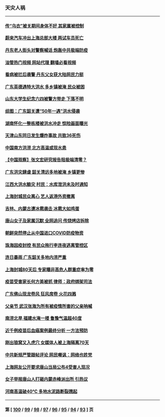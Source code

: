 ### 天灾人祸
---
#### [传“乌衣”被关期间身体不好 其家属被控制](../../pages/ncid280/n13765751.md?06232045) 
#### [蔚来汽车冲出上海总部大楼 两试车员死亡](../../pages/ncid280/n13765765.md?06232045) 
#### [丹东老人街头对警察喊话 炮轰中共极端防疫](../../pages/ncid280/n13765766.md?06232045) 
#### [油管热门视频 网站代理 翻墙必看视频](http://209.222.30.114:81/youtube.html?06232045)
#### [看病被拦后袭警 丹东父女获大陆网民力挺](../../pages/ncid280/n13765748.md?06232045) 
#### [广东英德遇特大洪水 多乡镇被淹 民众被困](../../pages/ncid280/n13765015.md?06232045) 
#### [山东大学生纪念六四被警方带走 下落不明](../../pages/ncid280/n13764990.md?06232045) 
#### [组图：广东韶关遭“50年一遇”洪水侵袭](../../pages/ncid280/n13764988.md?06232045) 
#### [湖南怀化一整栋楼被洪水冲走 惊险画面曝光](../../pages/ncid280/n13764820.md?06232045) 
#### [天津山东同日发生爆炸事故 共致36死伤](../../pages/ncid280/n13764720.md?06232045) 
#### [中国南方洪涝 北方高温或现水患](../../pages/ncid280/n13764505.md?06232045) 
#### [【中国观察】张文宏研究报告阻极端清零？](../../pages/ncid280/n13764183.md?06232045) 
#### [广东洪灾肆虐 韶关清远多地被淹 乡镇更惨](../../pages/ncid280/n13764113.md?06232045) 
#### [江西大洪水酿灾 村民：水库泄洪未及时通知](../../pages/ncid280/n13764139.md?06232045) 
#### [上海封城民众离心 艺人返港外资撤离](../../pages/ncid280/n13764010.md?06232045) 
#### [吉林、内蒙古遭冰雹袭击 冰雹大如鸡蛋](../../pages/ncid280/n13763902.md?06232045) 
#### [唐山女子及家属沉默 全网追问 传烧烤店拆除](../../pages/ncid280/n13763578.md?06232045) 
#### [朝鲜突然停止从中国进口COVID防疫物资](../../pages/ncid280/n13763465.md?06232045) 
#### [珠海因疫封控 有民众拖行李连夜逃离管控区](../../pages/ncid280/n13763323.md?06232045) 
#### [连日暴雨 广东韶关多地内涝严重](../../pages/ncid280/n13763266.md?06232045) 
#### [上海封城80天后 专家曝非高危人群重症率为零](../../pages/ncid280/n13763017.md?06232045) 
#### [疫苗受害家长何方美被抓 律师：政府绑架司法](../../pages/ncid280/n13762792.md?06232045) 
#### [广东佛山现龙卷风 狂风席卷 火花四溅](../../pages/ncid280/n13762791.md?06232045) 
#### [父亲节 武汉张海为所有被疫情所害的父亲呐喊](../../pages/ncid280/n13762770.md?06232045) 
#### [南涝北旱  福建水淹一楼 鲁豫气温超40度](../../pages/ncid280/n13762711.md?06232045) 
#### [近千例疫苗后血癌案例最终分析 一方法预防](../../pages/ncid280/n13761796.md?06232045) 
#### [刚出狼窝又入虎穴 女媒体人被上海隔离70天](../../pages/ncid280/n13762308.md?06232045) 
#### [中共新规严管跟帖评论 网民嘲讽：网络也姓党](../../pages/ncid280/n13762276.md?06232045) 
#### [上海网友公开要求唐山当局公布4受害人现况](../../pages/ncid280/n13762256.md?06232045) 
#### [女子举报唐山人打砸内蒙赤峰派出所 引热议](../../pages/ncid280/n13762218.md?06232045) 
#### [河南高温破40℃ 多地水泥路断裂翘起](../../pages/ncid280/n13762229.md?06232045) 

---
#### 第 [ [100](./100.md?06232045) / [99](./99.md?06232045) / [98](./98.md?06232045) / [97](./97.md?06232045) / [96](./96.md?06232045) / [95](./95.md?06232045) / [94](./94.md?06232045) / [93](./93.md?06232045) ] 页
